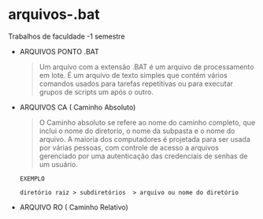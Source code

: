 # arquivos-.bat
Trabalhos de faculdade -1 semestre
* ARQUIVOS PONTO .BAT
    > Um arquivo com a extensão .BAT é um arquivo de processamento em lote. É um arquivo de texto simples que contém vários comandos usados ​​para tarefas repetitivas ou para executar grupos de scripts um após o outro.


* ARQUIVOS CA ( Caminho Absoluto) 
    >O Caminho absoluto se refere ao nome do caminho completo, que inclui o nome do diretorio, o nome da subpasta e o nome do arquivo. A maioria dos computadores é projetada para ser usada por várias pessoas, com controle de acesso a arquivos gerenciado por uma autenticação das credenciais de senhas de um usuário. 
     ````
     EXEMPLO
     
     diretório raiz > subdiretórios  > arquivo ou nome do diretório
    ````
* ARQUIVO RO ( Caminho Relativo)
